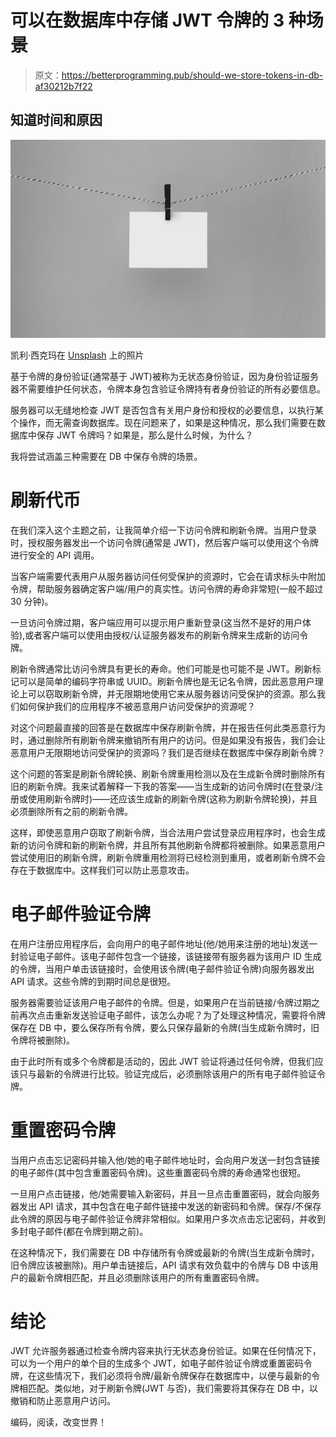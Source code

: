# 可以在数据库中存储 JWT 令牌的 3 种场景

> 原文：<https://betterprogramming.pub/should-we-store-tokens-in-db-af30212b7f22>

## 知道时间和原因

![](img/73f89d3ea0f81650f8d59acc6dce4ec4.png)

凯利·西克玛在 [Unsplash](https://unsplash.com?utm_source=medium&utm_medium=referral) 上的照片

基于令牌的身份验证(通常基于 JWT)被称为无状态身份验证，因为身份验证服务器不需要维护任何状态，令牌本身包含验证令牌持有者身份验证的所有必要信息。

服务器可以无缝地检查 JWT 是否包含有关用户身份和授权的必要信息，以执行某个操作，而无需查询数据库。现在问题来了，如果是这种情况，那么我们需要在数据库中保存 JWT 令牌吗？如果是，那么是什么时候，为什么？

我将尝试涵盖三种需要在 DB 中保存令牌的场景。

# **刷新代币**

在我们深入这个主题之前，让我简单介绍一下访问令牌和刷新令牌。当用户登录时，授权服务器发出一个访问令牌(通常是 JWT)，然后客户端可以使用这个令牌进行安全的 API 调用。

当客户端需要代表用户从服务器访问任何受保护的资源时，它会在请求标头中附加令牌，帮助服务器确定客户端/用户的真实性。访问令牌的寿命非常短(一般不超过 30 分钟)。

一旦访问令牌过期，客户端应用可以提示用户重新登录(这当然不是好的用户体验),或者客户端可以使用由授权/认证服务器发布的刷新令牌来生成新的访问令牌。

刷新令牌通常比访问令牌具有更长的寿命。他们可能是也可能不是 JWT。刷新标记可以是简单的编码字符串或 UUID。刷新令牌也是无记名令牌，因此恶意用户理论上可以窃取刷新令牌，并无限期地使用它来从服务器访问受保护的资源。那么我们如何保护我们的应用程序不被恶意用户访问受保护的资源呢？

对这个问题最直接的回答是在数据库中保存刷新令牌，并在报告任何此类恶意行为时，通过删除所有刷新令牌来撤销所有用户的访问。但是如果没有报告，我们会让恶意用户无限期地访问受保护的资源吗？我们是否继续在数据库中保存刷新令牌？

这个问题的答案是刷新令牌轮换、刷新令牌重用检测以及在生成新令牌时删除所有旧的刷新令牌。我来试着解释一下我的答案——当生成新的访问令牌时(在登录/注册或使用刷新令牌时)——还应该生成新的刷新令牌(这称为刷新令牌轮换)，并且必须删除所有之前的刷新令牌。

这样，即使恶意用户窃取了刷新令牌，当合法用户尝试登录应用程序时，也会生成新的访问令牌和新的刷新令牌，并且所有其他刷新令牌都将被删除。如果恶意用户尝试使用旧的刷新令牌，刷新令牌重用检测将已经检测到重用，或者刷新令牌不会存在于数据库中。这样我们可以防止恶意攻击。

# **电子邮件验证令牌**

在用户注册应用程序后，会向用户的电子邮件地址(他/她用来注册的地址)发送一封验证电子邮件。该电子邮件包含一个链接，该链接带有服务器为该用户 ID 生成的令牌，当用户单击该链接时，会使用该令牌(电子邮件验证令牌)向服务器发出 API 请求。这些令牌的到期时间总是很短。

服务器需要验证该用户电子邮件的令牌。但是，如果用户在当前链接/令牌过期之前再次点击重新发送验证电子邮件，该怎么办呢？为了处理这种情况，需要将令牌保存在 DB 中，要么保存所有令牌，要么只保存最新的令牌(当生成新令牌时，旧令牌将被删除)。

由于此时所有或多个令牌都是活动的，因此 JWT 验证将通过任何令牌，但我们应该只与最新的令牌进行比较。验证完成后，必须删除该用户的所有电子邮件验证令牌。

# **重置密码令牌**

当用户点击忘记密码并输入他/她的电子邮件地址时，会向用户发送一封包含链接的电子邮件(其中包含重置密码令牌)。这些重置密码令牌的寿命通常也很短。

一旦用户点击链接，他/她需要输入新密码，并且一旦点击重置密码，就会向服务器发出 API 请求，其中包含在电子邮件链接中发送的新密码和令牌。保存/不保存此令牌的原因与电子邮件验证令牌非常相似。如果用户多次点击忘记密码，并收到多封电子邮件(都在令牌到期之前)。

在这种情况下，我们需要在 DB 中存储所有令牌或最新的令牌(当生成新令牌时，旧令牌应该被删除)。用户单击链接后，API 请求有效负载中的令牌与 DB 中该用户的最新令牌相匹配，并且必须删除该用户的所有重置密码令牌。

# **结论**

JWT 允许服务器通过检查令牌内容来执行无状态身份验证。如果在任何情况下，可以为一个用户的单个目的生成多个 JWT，如电子邮件验证令牌或重置密码令牌，在这些情况下，我们必须将令牌/最新令牌保存在数据库中，以便与最新的令牌相匹配。类似地，对于刷新令牌(JWT 与否)，我们需要将其保存在 DB 中，以撤销和防止恶意用户访问。

编码，阅读，改变世界！